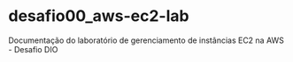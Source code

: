 # desafio00_aws-ec2-lab
Documentação do laboratório de gerenciamento de instâncias EC2 na AWS - Desafio DIO
